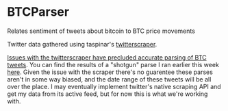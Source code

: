 # BTCParser

Relates sentiment of tweets about bitcoin to BTC price movements 

Twitter data gathered using taspinar's [twitterscraper](https://github.com/taspinar/twitterscraper).

[Issues with the twitterscraper have precluded accurate parsing of BTC tweets](https://github.com/taspinar/twitterscraper/issues/84). You can find the results of a "shotgun" parse I ran earlier this week [here](https://drive.google.com/open?id=1jfeG14kLj3IYW6seAAd92vRsQMSP6lZ1). Given the issue with the scraper there's no guarentee these parses aren't in some way biased, and the date range of these tweets will be all over the place. I may eventually implement twitter's native scraping API and get my data from its active feed, but for now this is what we're working with. 
